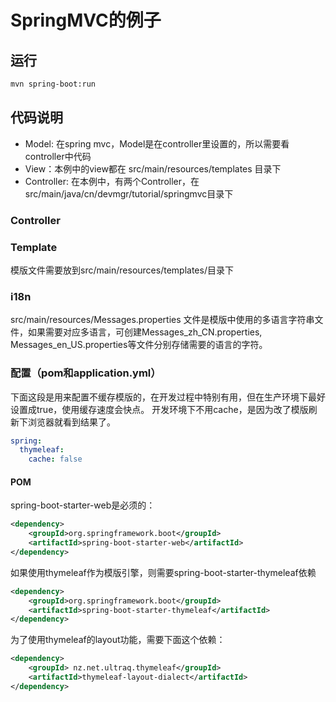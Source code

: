 # SpringMVC的例子

## 运行
```Bash
mvn spring-boot:run
```

## 代码说明
* Model: 在spring mvc，Model是在controller里设置的，所以需要看controller中代码
* View：本例中的view都在 src/main/resources/templates 目录下
* Controller: 在本例中，有两个Controller，在src/main/java/cn/devmgr/tutorial/springmvc目录下



### Controller

### Template

模版文件需要放到src/main/resources/templates/目录下


### i18n
src/main/resources/Messages.properties 文件是模版中使用的多语言字符串文件，如果需要对应多语言，可创建Messages_zh_CN.properties, Messages_en_US.properties等文件分别存储需要的语言的字符。


### 配置（pom和application.yml）

下面这段是用来配置不缓存模版的，在开发过程中特别有用，但在生产环境下最好设置成true，使用缓存速度会快点。
开发环境下不用cache，是因为改了模版刷新下浏览器就看到结果了。
```yml
spring:
  thymeleaf:
    cache: false
```


#### POM
spring-boot-starter-web是必须的：
```XML
<dependency>
    <groupId>org.springframework.boot</groupId>
    <artifactId>spring-boot-starter-web</artifactId>
</dependency>
```

如果使用thymeleaf作为模版引擎，则需要spring-boot-starter-thymeleaf依赖
```XML
<dependency>
    <groupId>org.springframework.boot</groupId>
    <artifactId>spring-boot-starter-thymeleaf</artifactId>
</dependency>
```

为了使用thymeleaf的layout功能，需要下面这个依赖：
```XML
<dependency>
    <groupId> nz.net.ultraq.thymeleaf</groupId>
    <artifactId>thymeleaf-layout-dialect</artifactId>
</dependency>
```
